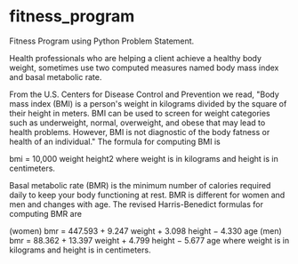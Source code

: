 # fitness_program
Fitness Program using Python
Problem Statement.

Health professionals who are helping a client achieve a healthy body weight, sometimes use two computed measures named body mass index and basal metabolic rate.

From the U.S. Centers for Disease Control and Prevention we read, "Body mass index (BMI) is a person's weight in kilograms divided by the square of their height in meters. BMI can be used to screen for weight categories such as underweight, normal, overweight, and obese that may lead to health problems. However, BMI is not diagnostic of the body fatness or health of an individual." The formula for computing BMI is

bmi = 
10,000 weight
height2
where weight is in kilograms and height is in centimeters.

Basal metabolic rate (BMR) is the minimum number of calories required daily to keep your body functioning at rest. BMR is different for women and men and changes with age. The revised Harris-Benedict formulas for computing BMR are

(women)  bmr = 447.593 + 9.247 weight + 3.098 height − 4.330 age
(men)  bmr = 88.362 + 13.397 weight + 4.799 height − 5.677 age
where weight is in kilograms and height is in centimeters.
